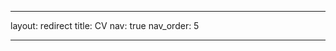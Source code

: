 <!-- ---
layout: cv
# permalink: /assets/pdf/CV_AzizulZahid.pdf
permalink: /cv/
title: cv
newtab: true
nav: true
nav_order: 5
redirect_to: /assets/pdf/CV_AzizulZahid.pdf
# cv_pdf: CV_AzizulZahid.pdf # you can also use external links here
# description:
# toc:
#   sidebar: left
--- -->

<!-- ---
layout: redirect
permalink: /cv/
redirect: /assets/pdf/CV_AzizulZahid.pdf
title: CV
nav: true
nav_order: 5

--- -->

---
layout: redirect
title: CV
nav: true
nav_order: 5

---